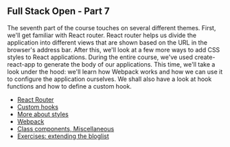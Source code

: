 ## Full Stack Open - Part 7
The seventh part of the course touches on several different themes. First, we'll get familiar with React router. React router helps us divide the application into different views that are shown based on the URL in the browser's address bar. After this, we'll look at a few more ways to add CSS styles to React applications. During the entire course, we've used create-react-app to generate the body of our applications. This time, we'll take a look under the hood: we'll learn how Webpack works and how we can use it to configure the application ourselves. We shall also have a look at hook functions and how to define a custom hook.

- <a href='https://fullstackopen.com/en/part7/react_router' target='_blank'>React Router</a>
-  <a href='https://fullstackopen.com/en/part7/custom_hooks' target='_blank'>Custom hooks</a>
- <a href='https://fullstackopen.com/en/part7/more_about_styles'>More about styles</a>
-  <a href='https://fullstackopen.com/en/part7/webpack' target='_blank'>Webpack</a>
-  <a href='https://fullstackopen.com/en/part7/class_components_miscellaneous' target='_blank'>Class components, Miscellaneous</a>
-  <a href='https://fullstackopen.com/en/part7/exercises_extending_the_bloglist' target='_blank'>Exercises: extending the bloglist</a>

